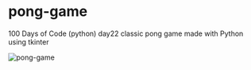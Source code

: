 # pong-game
100 Days of Code (python) day22
classic pong game made with Python using tkinter

![pong-game](https://user-images.githubusercontent.com/25895985/178730531-731c877e-72d2-469a-a438-cc618361485e.gif)
